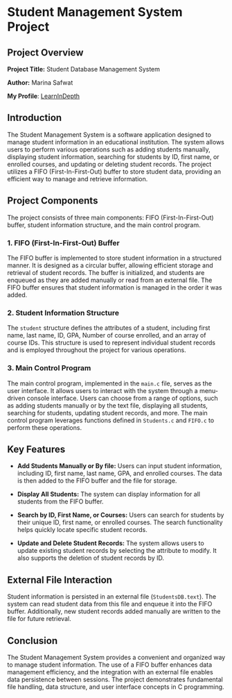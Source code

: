 
# Student Management System Project

## Project Overview

**Project Title:** Student Database Management System

**Author:**  Marina Safwat

**My Profile**: [LearnInDepth](https://www.learn-in-depth-store.com/account/blank-4)

## Introduction

The Student Management System is a software application designed to manage student information in an educational institution. The system allows users to perform various operations such as adding students manually, displaying student information, searching for students by ID, first name, or enrolled courses, and updating or deleting student records. The project utilizes a FIFO (First-In-First-Out) buffer to store student data, providing an efficient way to manage and retrieve information.

## Project Components

The project consists of three main components: FIFO (First-In-First-Out) buffer, student information structure, and the main control program.

### 1. FIFO (First-In-First-Out) Buffer

The FIFO buffer is implemented to store student information in a structured manner. It is designed as a circular buffer, allowing efficient storage and retrieval of student records. The buffer is initialized, and students are enqueued as they are added manually or read from an external file. The FIFO buffer ensures that student information is managed in the order it was added.

### 2. Student Information Structure

The `student` structure defines the attributes of a student, including first name, last name, ID, GPA, Number of course enrolled, and an array of course IDs. This structure is used to represent individual student records and is employed throughout the project for various operations.

### 3. Main Control Program

The main control program, implemented in the `main.c` file, serves as the user interface. It allows users to interact with the system through a menu-driven console interface. Users can choose from a range of options, such as adding students manually or by the text file, displaying all students, searching for students, updating student records, and more. The main control program leverages functions defined in `Students.c` and `FIFO.c` to perform these operations.

## Key Features

- **Add Students Manually or By file:** Users can input student information, including ID, first name, last name, GPA, and enrolled courses. The data is then added to the FIFO buffer and the file for storage.

- **Display All Students:** The system can display information for all students from the FIFO buffer.

- **Search by ID, First Name, or Courses:** Users can search for students by their unique ID, first name, or enrolled courses. The search functionality helps quickly locate specific student records.

- **Update and Delete Student Records:** The system allows users to update existing student records by selecting the attribute to modify. It also supports the deletion of student records by ID.

## External File Interaction

Student information is persisted in an external file (`StudentsDB.text`). The system can read student data from this file and enqueue it into the FIFO buffer. Additionally, new student records added manually are written to the file for future retrieval.

## Conclusion

The Student Management System provides a convenient and organized way to manage student information. The use of a FIFO buffer enhances data management efficiency, and the integration with an external file enables data persistence between sessions. The project demonstrates fundamental file handling, data structure, and user interface concepts in C programming.
